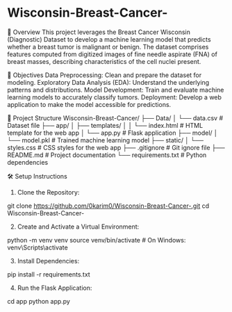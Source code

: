 # Wisconsin-Breast-Cancer-

📄 Overview
This project leverages the Breast Cancer Wisconsin (Diagnostic) Dataset to develop a machine learning model that predicts whether a breast tumor is malignant or benign. The dataset comprises features computed from digitized images of fine needle aspirate (FNA) of breast masses, describing characteristics of the cell nuclei present.

🎯 Objectives
Data Preprocessing: Clean and prepare the dataset for modeling.
Exploratory Data Analysis (EDA): Understand the underlying patterns and distributions.
Model Development: Train and evaluate machine learning models to accurately classify tumors.
Deployment: Develop a web application to make the model accessible for predictions.

📁 Project Structure
Wisconsin-Breast-Cancer/
├── Data/
│   └── data.csv               # Dataset file
├── app/
│   ├── templates/
│   │   └── index.html         # HTML template for the web app
│   └── app.py                 # Flask application
├── model/
│   └── model.pkl              # Trained machine learning model
├── static/
│   └── styles.css             # CSS styles for the web app
├── .gitignore                 # Git ignore file
├── README.md                  # Project documentation
└── requirements.txt           # Python dependencies

🛠️ Setup Instructions
1. Clone the Repository:

git clone https://github.com/0karim0/Wisconsin-Breast-Cancer-.git
cd Wisconsin-Breast-Cancer-

2. Create and Activate a Virtual Environment:

python -m venv venv
source venv/bin/activate  # On Windows: venv\Scripts\activate

3. Install Dependencies:

pip install -r requirements.txt

4. Run the Flask Application:

cd app
python app.py

